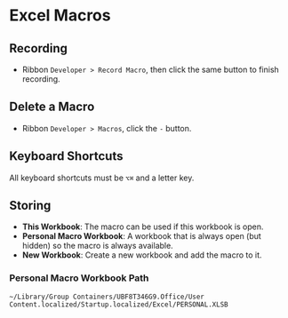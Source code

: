 # Excel Macros

## Recording

- Ribbon `Developer > Record Macro`, then click the same button to finish recording.

## Delete a Macro

- Ribbon `Developer > Macros`, click the `-` button.

## Keyboard Shortcuts

All keyboard shortcuts must be `⌥⌘` and a letter key.

## Storing

- **This Workbook**: The macro can be used if this workbook is open.
- **Personal Macro Workbook**: A workbook that is always open (but hidden) so the macro is always available.
- **New Workbook**: Create a new workbook and add the macro to it.

### Personal Macro Workbook Path

    ~/Library/Group Containers/UBF8T346G9.Office/User Content.localized/Startup.localized/Excel/PERSONAL.XLSB
